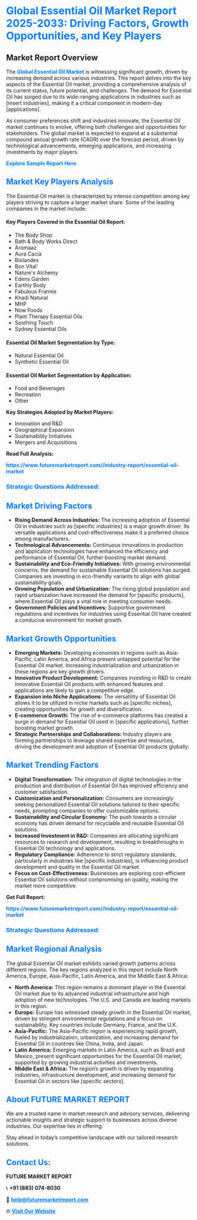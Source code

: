 <h1 style="color: #007BFF;">Global Essential Oil Market Report 2025-2033: Driving Factors, Growth Opportunities, and Key Players</h1>

<section id="overview">
<h2>Market Report Overview</h2>
<p>The <a href="https://www.futuremarketreport.com//industry-report/essential-oil-market" style="color: #007BFF; text-decoration: none;"><strong>Global Essential Oil Market</strong></a> is witnessing significant growth, driven by increasing demand across various industries. This report delves into the key aspects of the Essential Oil market, providing a comprehensive analysis of its current status, future potential, and challenges. The demand for Essential Oil has surged due to its wide-ranging applications in industries such as [insert industries], making it a critical component in modern-day [applications].</p>
<p>As consumer preferences shift and industries innovate, the Essential Oil market continues to evolve, offering both challenges and opportunities for stakeholders. The global market is expected to expand at a substantial compound annual growth rate (CAGR) over the forecast period, driven by technological advancements, emerging applications, and increasing investments by major players.</p>
</section>

<section id="overview">
<p><a href="https://www.futuremarketreport.com//request-sample/reportId=51324" style="color: #007BFF; text-decoration: none;"><strong>Explore Sample Report Here</strong></a></p>
</section>

<section id="key-players">
<h2 style="color: #007BFF;">Market Key Players Analysis</h2>
<p>The Essential Oil market is characterized by intense competition among key players striving to capture a larger market share. Some of the leading companies in the market include:</p>
<h4>Key Players Covered in the Essential Oil Report:</h4>
<ul><li>The Body Shop</li><li>Bath &amp; Body Works Direct</li><li>Aromaaz</li><li>Aura Cacia</li><li>Biolandes</li><li>Bon Vital&#039;</li><li>Nature&#039;s Alchemy</li><li>Edens Garden</li><li>Earthly Body</li><li>Fabulous Frannie</li><li>Khadi Natural</li><li>MHP</li><li>Now Foods</li><li>Plant Therapy Essential Oils</li><li>Soothing Touch</li><li>Sydney Essential Oils</li></ul>
<h4>Essential Oil Market Segmentation by Type:</h4>
<ul><li>Natural Essential Oil</li><li>Synthetic Essential Oil</li></ul>

<h4>Essential Oil Market Segmentation by Application:</h4>
<ul><li>Food and Beverages</li><li>Recreation</li><li>Other</li></ul>
<p><strong>Key Strategies Adopted by Market Players:</strong></p>
<ul>
<li>Innovation and R&D</li>
<li>Geographical Expansion</li>
<li>Sustainability Initiatives</li>
<li>Mergers and Acquisitions</li>
</ul>
</section>

<section>
<p><strong>Read Full Analysis: </strong></p><a href="https://www.futuremarketreport.com//industry-report/essential-oil-market" style="color: #007BFF; text-decoration: none;"><strong>https://www.futuremarketreport.com//industry-report/essential-oil-market</strong></a>
<h3 style="color: #007BFF;">Strategic Questions Addressed:</h3>
</section>

<section id="driving-factors">
<h2 style="color: #007BFF;">Market Driving Factors</h2>
<ul>
<li><strong>Rising Demand Across Industries:</strong> The increasing adoption of Essential Oil in industries such as [specific industries] is a major growth driver. Its versatile applications and cost-effectiveness make it a preferred choice among manufacturers.</li>
<li><strong>Technological Advancements:</strong> Continuous innovations in production and application technologies have enhanced the efficiency and performance of Essential Oil, further boosting market demand.</li>
<li><strong>Sustainability and Eco-Friendly Initiatives:</strong> With growing environmental concerns, the demand for sustainable Essential Oil solutions has surged. Companies are investing in eco-friendly variants to align with global sustainability goals.</li>
<li><strong>Growing Population and Urbanization:</strong> The rising global population and rapid urbanization have increased the demand for [specific products], where Essential Oil plays a vital role in meeting consumer needs.</li>
<li><strong>Government Policies and Incentives:</strong> Supportive government regulations and incentives for industries using Essential Oil have created a conducive environment for market growth.</li>
</ul>
</section>

<section id="growth-opportunities">
<h2 style="color: #007BFF;">Market Growth Opportunities</h2>
<ul>
<li><strong>Emerging Markets:</strong> Developing economies in regions such as Asia-Pacific, Latin America, and Africa present untapped potential for the Essential Oil market. Increasing industrialization and urbanization in these regions are key growth drivers.</li>
<li><strong>Innovative Product Development:</strong> Companies investing in R&D to create innovative Essential Oil products with enhanced features and applications are likely to gain a competitive edge.</li>
<li><strong>Expansion into Niche Applications:</strong> The versatility of Essential Oil allows it to be utilized in niche markets such as [specific niches], creating opportunities for growth and diversification.</li>
<li><strong>E-commerce Growth:</strong> The rise of e-commerce platforms has created a surge in demand for Essential Oil used in [specific applications], further boosting market growth.</li>
<li><strong>Strategic Partnerships and Collaborations:</strong> Industry players are forming partnerships to leverage shared expertise and resources, driving the development and adoption of Essential Oil products globally.</li>
</ul>
</section>

<section id="trending-factors">
<h2 style="color: #007BFF;">Market Trending Factors</h2>
<ul>
<li><strong>Digital Transformation:</strong> The integration of digital technologies in the production and distribution of Essential Oil has improved efficiency and customer satisfaction.</li>
<li><strong>Customization and Personalization:</strong> Consumers are increasingly seeking personalized Essential Oil solutions tailored to their specific needs, prompting companies to offer customizable options.</li>
<li><strong>Sustainability and Circular Economy:</strong> The push towards a circular economy has driven demand for recyclable and reusable Essential Oil solutions.</li>
<li><strong>Increased Investment in R&D:</strong> Companies are allocating significant resources to research and development, resulting in breakthroughs in Essential Oil technology and applications.</li>
<li><strong>Regulatory Compliance:</strong> Adherence to strict regulatory standards, particularly in industries like [specific industries], is influencing product development and quality in the Essential Oil market.</li>
<li><strong>Focus on Cost-Effectiveness:</strong> Businesses are exploring cost-efficient Essential Oil solutions without compromising on quality, making the market more competitive.</li>
</ul>
</section>

<section>
<p><strong>Get Full Report: </strong></p><a href="https://www.futuremarketreport.com//industry-report/essential-oil-market" style="color: #007BFF; text-decoration: none;"><strong>https://www.futuremarketreport.com//industry-report/essential-oil-market</strong></a>
<h3 style="color: #007BFF;">Strategic Questions Addressed:</h3>
</section>


<section id="regional-analysis">
<h2 style="color: #007BFF;">Market Regional Analysis</h2>
<p>The global Essential Oil market exhibits varied growth patterns across different regions. The key regions analyzed in this report include North America, Europe, Asia-Pacific, Latin America, and the Middle East & Africa:</p>
<ul>
<li><strong>North America:</strong> This region remains a dominant player in the Essential Oil market due to its advanced industrial infrastructure and high adoption of new technologies. The U.S. and Canada are leading markets in this region.</li>
<li><strong>Europe:</strong> Europe has witnessed steady growth in the Essential Oil market, driven by stringent environmental regulations and a focus on sustainability. Key countries include Germany, France, and the U.K.</li>
<li><strong>Asia-Pacific:</strong> The Asia-Pacific region is experiencing rapid growth, fueled by industrialization, urbanization, and increasing demand for Essential Oil in countries like China, India, and Japan.</li>
<li><strong>Latin America:</strong> Emerging markets in Latin America, such as Brazil and Mexico, present significant opportunities for the Essential Oil market, supported by growing industrial activities and investments.</li>
<li><strong>Middle East & Africa:</strong> The region’s growth is driven by expanding industries, infrastructure development, and increasing demand for Essential Oil in sectors like [specific sectors].</li>
</ul>
</section>

<footer>
<h2 style="color: #007BFF;">About FUTURE MARKET REPORT</h2>
<p>We are a trusted name in market research and advisory services, delivering actionable insights and strategic support to businesses across diverse industries. Our expertise lies in offering:</p>

<p>Stay ahead in today’s competitive landscape with our tailored research solutions.</p>

<h2 style="color: #007BFF;">Contact Us:</h2>
<p><strong>FUTURE MARKET REPORT</strong></p>
<p>📞 <strong>+91 (883) 074-8030</strong></p>
<p>📧 <strong><a href="mailto:help@futuremarketreport.com" style="color: #007BFF;">help@futuremarketreport.com</a></strong></p>
<p>🌐 <strong><a href="https://www.futuremarketreport.com/" style="color: #007BFF;">Visit Our Website</a></strong></p>
</footer>